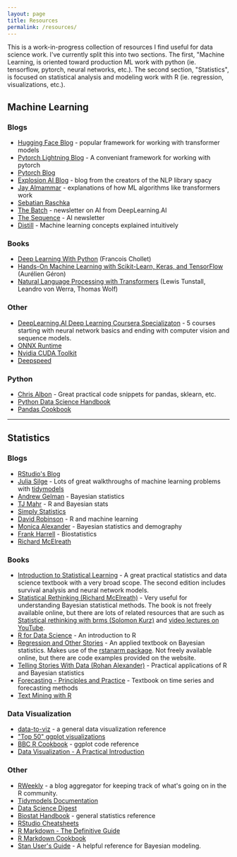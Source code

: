 ```yaml
---
layout: page
title: Resources
permalink: /resources/
---
```


This is a work-in-progress collection of resources I find useful for data science work. I've currently split this into two sections. The first, "Machine Learning, is oriented toward production ML work with python (ie. tensorflow, pytorch, neural networks, etc.). The second section, "Statistics", is focused on statistical analysis and modeling work with R (ie. regression, visualizations, etc.). 

## Machine Learning 
### Blogs

- [Hugging Face Blog](https://huggingface.co/blog) - popular framework for working with transformer models
- [Pytorch Lightning Blog](https://www.pytorchlightning.ai/blog) - A conveniant framework for working with pytorch
- [Pytorch Blog](https://pytorch.org/blog/)
- [Explosion AI Blog](https://explosion.ai/blog) - blog from the creators of the NLP library spacy
- [Jay Almammar](https://jalammar.github.io/) - explanations of how ML algorithms like transformers work
- [Sebatian Raschka](https://sebastianraschka.com/blog/index.html)
- [The Batch](https://read.deeplearning.ai/the-batch/) - newsletter on AI from DeepLearning.AI
- [The Sequence](https://thesequence.substack.com/) - AI newsletter
- [Distill](https://distill.pub/) - Machine learning concepts explained intuitively 

### Books

- [Deep Learning With Python](https://www.manning.com/books/deep-learning-with-python-second-edition) (Francois Chollet)
- [Hands-On Machine Learning with Scikit-Learn, Keras, and TensorFlow](https://www.oreilly.com/library/view/hands-on-machine-learning/9781492032632/) (Aurélien Géron)
- [Natural Language Processing with Transformers](https://www.oreilly.com/library/view/natural-language-processing/9781098103231/) (Lewis Tunstall, Leandro von Werra, Thomas Wolf)

### Other

- [DeepLearning.AI Deep Learning Coursera Specializaton](https://www.coursera.org/specializations/deep-learning) - 5 courses starting with neural network basics and ending with computer vision and sequence models.
- [ONNX Runtime](https://onnxruntime.ai/)
- [Nvidia CUDA Toolkit](https://developer.nvidia.com/cuda-toolkit)
- [Deepspeed](https://www.microsoft.com/en-us/research/project/deepspeed/)


### Python

- [Chris Albon](https://chrisalbon.com/) - Great practical code snippets for pandas, sklearn, etc.
- [Python Data Science Handbook](https://jakevdp.github.io/PythonDataScienceHandbook/)
- [Pandas Cookbook](https://pandas.pydata.org/pandas-docs/stable/user_guide/cookbook.html)

---
## Statistics

### Blogs

- [RStudio's Blog](https://blog.rstudio.com/)
- [Julia Silge](https://juliasilge.com/) - Lots of great walkthroughs of machine learning problems with [tidymodels](https://www.tidymodels.org/)
- [Andrew Gelman](https://statmodeling.stat.columbia.edu/) - Bayesian statistics
- [TJ Mahr](https://www.tjmahr.com/) - R and Bayesian stats
- [Simply Statistics](https://simplystatistics.org/)
- [David Robinson](http://varianceexplained.org/) - R and machine learning
- [Monica Alexander](https://www.monicaalexander.com) - Bayesian statistics and demography
- [Frank Harrell](https://www.fharrell.com/) - Biostatistics
- [Richard McElreath](https://elevanth.org/blog/)

### Books

- [Introduction to Statistical Learning](https://www.statlearning.com/) - A great practical statistics and data science textbook with a very broad scope. The second edition includes survival analysis and neural network models.
- [Statistical Rethinking (Richard McElreath)](https://xcelab.net/rm/statistical-rethinking/) - Very useful for understanding Bayesian statistical methods. The book is not freely available online, but there are lots of related resources that are such as [Statistical rethinking with brms (Solomon Kurz)](https://bookdown.org/content/4857/) and [video lectures on YouTube](https://www.youtube.com/playlist?list=PLDcUM9US4XdNM4Edgs7weiyIguLSToZRI).
- [R for Data Science](https://r4ds.had.co.nz/index.html) - An introduction to R
- [Regression and Other Stories](https://avehtari.github.io/ROS-Examples/index.html) - An applied textbook on Bayesian statistics. Makes use of the [rstanarm package](https://mc-stan.org/rstanarm/). Not freely available online, but there are code examples provided on the website.
- [Telling Stories With Data (Rohan Alexander)](https://www.tellingstorieswithdata.com/) - Practical applications of R and Bayesian statistics
- [Forecasting - Principles and Practice](https://otexts.com/fpp2/) - Textbook on time series and forecasting methods
- [Text Mining with R](https://www.tidytextmining.com/)

### Data Visualization

- [data-to-viz](https://www.data-to-viz.com/) - a general data visualization reference
- ["Top 50" ggplot visualizations](http://r-statistics.co/Top50-Ggplot2-Visualizations-MasterList-R-Code.html)
- [BBC R Cookbook](https://bbc.github.io/rcookbook/) - ggplot code reference
- [Data Visualization - A Practical Introduction](https://socviz.co/)

### Other

- [RWeekly](https://rweekly.org/) - a blog aggregator for keeping track of what's going on in the R community.
- [Tidymodels Documentation](https://www.tidymodels.org/learn/)
- [Data Science Digest](https://thedatasciencedigest.substack.com/)
- [Biostat Handbook](http://www.biostathandbook.com/) - general statistics reference
- [RStudio Cheatsheets](https://www.rstudio.com/resources/cheatsheets/)
- [R Markdown - The Definitive Guide](https://bookdown.org/yihui/rmarkdown/)
- [R Markdown Cookbook](https://bookdown.org/yihui/rmarkdown-cookbook/)
- [Stan User's Guide](https://mc-stan.org/docs/2_28/stan-users-guide/index.html) - A helpful reference for Bayesian modeling.
